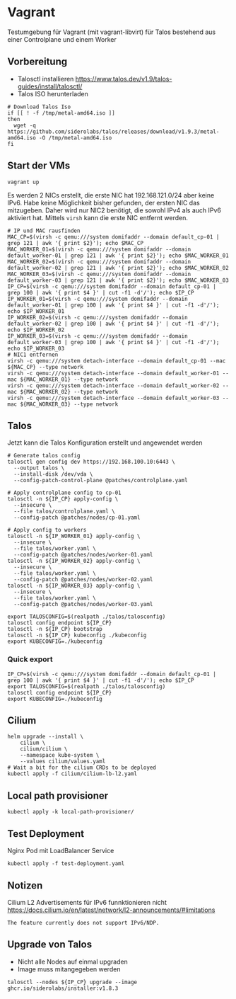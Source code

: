 # Vagrant

Testumgebung für Vagrant (mit vagrant-libvirt) für Talos bestehend aus einer Controlplane und einem Worker

## Vorbereitung

* Talosctl installieren <https://www.talos.dev/v1.9/talos-guides/install/talosctl/>
* Talos ISO herunterladen

```shell
# Download Talos Iso
if [[ ! -f /tmp/metal-amd64.iso ]]
then
  wget -q https://github.com/siderolabs/talos/releases/download/v1.9.3/metal-amd64.iso -O /tmp/metal-amd64.iso
fi
```

## Start der VMs

```shell
vagrant up
```

Es werden 2 NICs erstellt, die erste NIC hat 192.168.121.0/24 aber keine IPv6. Habe keine Möglichkeit bisher gefunden, der ersten NIC das mitzugeben.
Daher wird nur NIC2 benötigt, die sowohl IPv4 als auch IPv6 aktiviert hat. Mittels `virsh` kann die erste NIC entfernt werden.

```shell
# IP und MAC rausfinden
MAC_CP=$(virsh -c qemu:///system domifaddr --domain default_cp-01 | grep 121 | awk '{ print $2}'); echo $MAC_CP
MAC_WORKER_01=$(virsh -c qemu:///system domifaddr --domain default_worker-01 | grep 121 | awk '{ print $2}'); echo $MAC_WORKER_01
MAC_WORKER_02=$(virsh -c qemu:///system domifaddr --domain default_worker-02 | grep 121 | awk '{ print $2}'); echo $MAC_WORKER_02
MAC_WORKER_03=$(virsh -c qemu:///system domifaddr --domain default_worker-03 | grep 121 | awk '{ print $2}'); echo $MAC_WORKER_03
IP_CP=$(virsh -c qemu:///system domifaddr --domain default_cp-01 | grep 100 | awk '{ print $4 }' | cut -f1 -d'/'); echo $IP_CP
IP_WORKER_01=$(virsh -c qemu:///system domifaddr --domain default_worker-01 | grep 100 | awk '{ print $4 }' | cut -f1 -d'/'); echo $IP_WORKER_01
IP_WORKER_02=$(virsh -c qemu:///system domifaddr --domain default_worker-02 | grep 100 | awk '{ print $4 }' | cut -f1 -d'/'); echo $IP_WORKER_02
IP_WORKER_03=$(virsh -c qemu:///system domifaddr --domain default_worker-03 | grep 100 | awk '{ print $4 }' | cut -f1 -d'/'); echo $IP_WORKER_03
# NIC1 entfernen
virsh -c qemu:///system detach-interface --domain default_cp-01 --mac ${MAC_CP} --type network
virsh -c qemu:///system detach-interface --domain default_worker-01 --mac ${MAC_WORKER_01} --type network
virsh -c qemu:///system detach-interface --domain default_worker-02 --mac ${MAC_WORKER_02} --type network
virsh -c qemu:///system detach-interface --domain default_worker-03 --mac ${MAC_WORKER_03} --type network
```

## Talos

Jetzt kann die Talos Konfiguration erstellt und angewendet werden

```shell
# Generate talos config
talosctl gen config dev https://192.168.100.10:6443 \
  --output talos \
  --install-disk /dev/vda \
  --config-patch-control-plane @patches/controlplane.yaml

# Apply controlplane config to cp-01
talosctl -n ${IP_CP} apply-config \
  --insecure \
  --file talos/controlplane.yaml \
  --config-patch @patches/nodes/cp-01.yaml

# Apply config to workers
talosctl -n ${IP_WORKER_01} apply-config \
  --insecure \
  --file talos/worker.yaml \
  --config-patch @patches/nodes/worker-01.yaml
talosctl -n ${IP_WORKER_02} apply-config \
  --insecure \
  --file talos/worker.yaml \
  --config-patch @patches/nodes/worker-02.yaml
talosctl -n ${IP_WORKER_03} apply-config \
  --insecure \
  --file talos/worker.yaml \
  --config-patch @patches/nodes/worker-03.yaml

export TALOSCONFIG=$(realpath ./talos/talosconfig)
talosctl config endpoint ${IP_CP}
talosctl -n ${IP_CP} bootstrap
talosctl -n ${IP_CP} kubeconfig ./kubeconfig
export KUBECONFIG=./kubeconfig
```

### Quick export

```shell
IP_CP=$(virsh -c qemu:///system domifaddr --domain default_cp-01 | grep 100 | awk '{ print $4 }' | cut -f1 -d'/'); echo $IP_CP
export TALOSCONFIG=$(realpath ./talos/talosconfig)
talosctl config endpoint ${IP_CP}
export KUBECONFIG=./kubeconfig
```

## Cilium

```shell
helm upgrade --install \
    cilium \
    cilium/cilium \
    --namespace kube-system \
    --values cilium/values.yaml
# Wait a bit for the cilium CRDs to be deployed
kubectl apply -f cilium/cilium-lb-l2.yaml
```

## Local path provisioner

```shell
kubectl apply -k local-path-provisioner/
```

## Test Deployment

Nginx Pod mit LoadBalancer Service

```shell
kubectl apply -f test-deployment.yaml
```

## Notizen

Cilium L2 Advertisements für IPv6 funnktionieren nicht
<https://docs.cilium.io/en/latest/network/l2-announcements/#limitations>

```text
The feature currently does not support IPv6/NDP.
```

## Upgrade von Talos

* Nicht alle Nodes auf einmal upgraden
* Image muss mitangegeben werden

```shell
talosctl --nodes ${IP_CP} upgrade --image ghcr.io/siderolabs/installer:v1.8.3
```

